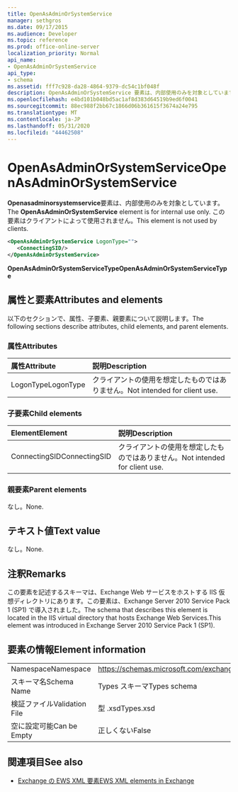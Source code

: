 ```yaml
---
title: OpenAsAdminOrSystemService
manager: sethgros
ms.date: 09/17/2015
ms.audience: Developer
ms.topic: reference
ms.prod: office-online-server
localization_priority: Normal
api_name:
- OpenAsAdminOrSystemService
api_type:
- schema
ms.assetid: fff7c928-da28-4864-9379-dc54c1bf048f
description: OpenAsAdminOrSystemService 要素は、内部使用のみを対象としています。 この要素はクライアントによって使用されません。
ms.openlocfilehash: e4bd101b048bd5ac1af8d383d64519b9ed6f0041
ms.sourcegitcommit: 88ec988f2bb67c1866d06b361615f3674a24e795
ms.translationtype: MT
ms.contentlocale: ja-JP
ms.lasthandoff: 05/31/2020
ms.locfileid: "44462508"
---
```

# <a name="openasadminorsystemservice"></a><span data-ttu-id="69cc3-104">OpenAsAdminOrSystemService</span><span class="sxs-lookup"><span data-stu-id="69cc3-104">OpenAsAdminOrSystemService</span></span>

<span data-ttu-id="69cc3-105">**Openasadminorsystemservice**要素は、内部使用のみを対象としています。</span><span class="sxs-lookup"><span data-stu-id="69cc3-105">The **OpenAsAdminOrSystemService** element is for internal use only.</span></span> <span data-ttu-id="69cc3-106">この要素はクライアントによって使用されません。</span><span class="sxs-lookup"><span data-stu-id="69cc3-106">This element is not used by clients.</span></span> 
  
```XML
<OpenAsAdminOrSystemService LogonType="">
   <ConnectingSID/>
</OpenAsAdminOrSystemService>
```

 <span data-ttu-id="69cc3-107">**OpenAsAdminOrSystemServiceType**</span><span class="sxs-lookup"><span data-stu-id="69cc3-107">**OpenAsAdminOrSystemServiceType**</span></span>
## <a name="attributes-and-elements"></a><span data-ttu-id="69cc3-108">属性と要素</span><span class="sxs-lookup"><span data-stu-id="69cc3-108">Attributes and elements</span></span>

<span data-ttu-id="69cc3-109">以下のセクションで、属性、子要素、親要素について説明します。</span><span class="sxs-lookup"><span data-stu-id="69cc3-109">The following sections describe attributes, child elements, and parent elements.</span></span>
  
### <a name="attributes"></a><span data-ttu-id="69cc3-110">属性</span><span class="sxs-lookup"><span data-stu-id="69cc3-110">Attributes</span></span>

|<span data-ttu-id="69cc3-111">**属性**</span><span class="sxs-lookup"><span data-stu-id="69cc3-111">**Attribute**</span></span>|<span data-ttu-id="69cc3-112">**説明**</span><span class="sxs-lookup"><span data-stu-id="69cc3-112">**Description**</span></span>|
|:-----|:-----|
|<span data-ttu-id="69cc3-113">LogonType</span><span class="sxs-lookup"><span data-stu-id="69cc3-113">LogonType</span></span>  <br/> |<span data-ttu-id="69cc3-114">クライアントの使用を想定したものではありません。</span><span class="sxs-lookup"><span data-stu-id="69cc3-114">Not intended for client use.</span></span>  <br/> |
   
### <a name="child-elements"></a><span data-ttu-id="69cc3-115">子要素</span><span class="sxs-lookup"><span data-stu-id="69cc3-115">Child elements</span></span>

|<span data-ttu-id="69cc3-116">**Element**</span><span class="sxs-lookup"><span data-stu-id="69cc3-116">**Element**</span></span>|<span data-ttu-id="69cc3-117">**説明**</span><span class="sxs-lookup"><span data-stu-id="69cc3-117">**Description**</span></span>|
|:-----|:-----|
|<span data-ttu-id="69cc3-118">ConnectingSID</span><span class="sxs-lookup"><span data-stu-id="69cc3-118">ConnectingSID</span></span>  <br/> |<span data-ttu-id="69cc3-119">クライアントの使用を想定したものではありません。</span><span class="sxs-lookup"><span data-stu-id="69cc3-119">Not intended for client use.</span></span>  <br/> |
   
### <a name="parent-elements"></a><span data-ttu-id="69cc3-120">親要素</span><span class="sxs-lookup"><span data-stu-id="69cc3-120">Parent elements</span></span>

<span data-ttu-id="69cc3-121">なし。</span><span class="sxs-lookup"><span data-stu-id="69cc3-121">None.</span></span>
  
## <a name="text-value"></a><span data-ttu-id="69cc3-122">テキスト値</span><span class="sxs-lookup"><span data-stu-id="69cc3-122">Text value</span></span>

<span data-ttu-id="69cc3-123">なし。</span><span class="sxs-lookup"><span data-stu-id="69cc3-123">None.</span></span>
  
## <a name="remarks"></a><span data-ttu-id="69cc3-124">注釈</span><span class="sxs-lookup"><span data-stu-id="69cc3-124">Remarks</span></span>

<span data-ttu-id="69cc3-125">この要素を記述するスキーマは、Exchange Web サービスをホストする IIS 仮想ディレクトリにあります。この要素は、Exchange Server 2010 Service Pack 1 (SP1) で導入されました。</span><span class="sxs-lookup"><span data-stu-id="69cc3-125">The schema that describes this element is located in the IIS virtual directory that hosts Exchange Web Services.This element was introduced in Exchange Server 2010 Service Pack 1 (SP1).</span></span>
  
## <a name="element-information"></a><span data-ttu-id="69cc3-126">要素の情報</span><span class="sxs-lookup"><span data-stu-id="69cc3-126">Element information</span></span>

|||
|:-----|:-----|
|<span data-ttu-id="69cc3-127">Namespace</span><span class="sxs-lookup"><span data-stu-id="69cc3-127">Namespace</span></span>  <br/> |https://schemas.microsoft.com/exchange/services/2006/types  <br/> |
|<span data-ttu-id="69cc3-128">スキーマ名</span><span class="sxs-lookup"><span data-stu-id="69cc3-128">Schema Name</span></span>  <br/> |<span data-ttu-id="69cc3-129">Types スキーマ</span><span class="sxs-lookup"><span data-stu-id="69cc3-129">Types schema</span></span>  <br/> |
|<span data-ttu-id="69cc3-130">検証ファイル</span><span class="sxs-lookup"><span data-stu-id="69cc3-130">Validation File</span></span>  <br/> |<span data-ttu-id="69cc3-131">型 .xsd</span><span class="sxs-lookup"><span data-stu-id="69cc3-131">Types.xsd</span></span>  <br/> |
|<span data-ttu-id="69cc3-132">空に設定可能</span><span class="sxs-lookup"><span data-stu-id="69cc3-132">Can be Empty</span></span>  <br/> |<span data-ttu-id="69cc3-133">正しくない</span><span class="sxs-lookup"><span data-stu-id="69cc3-133">False</span></span>  <br/> |
   
## <a name="see-also"></a><span data-ttu-id="69cc3-134">関連項目</span><span class="sxs-lookup"><span data-stu-id="69cc3-134">See also</span></span>



- [<span data-ttu-id="69cc3-135">Exchange の EWS XML 要素</span><span class="sxs-lookup"><span data-stu-id="69cc3-135">EWS XML elements in Exchange</span></span>](ews-xml-elements-in-exchange.md)

